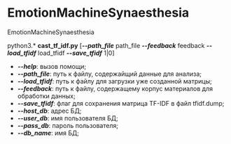 # EmotionMachineSynaesthesia
EmotionMachineSynaesthesia

python3.* **cast_tf_idf.py** [***--path_file*** path_file ***--feedback*** feedback ***--load_tfidf*** load_tfidf ***--save_tfidf*** 1|0]

* ***--help***:       вызов помощи;
* ***--path_file***:  путь к файлу, содержайщий данные для анализа;
* ***--load_tfidf***: путь к файлу для загрузки уже созданной матрицы;
* ***--feedback***:   путь к файлу, содержащему корпус материалов для обработки данных;
* ***--save_tfidf***: флаг для сохранения матрица TF-IDF в файл tfidf.dump;
* ***--host_db***:    адрес БД;
* ***--user_db***:    имя пользователя БД;
* ***--pass_db***:    пароль пользователя;
* ***--db_name***:    имя БД;
